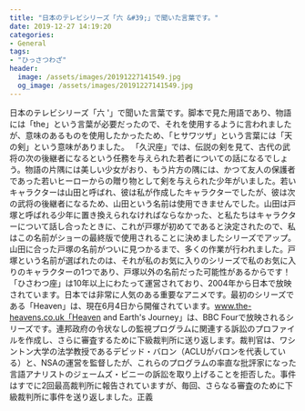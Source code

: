 ```yaml
---
title: "日本のテレビシリーズ「六 &#39;」で聞いた言葉です。"
date: 2019-12-27 14:19:20
categories:
- General
tags:
- "ひっさつわざ"
header:
  image: /assets/images/20191227141549.jpg
  og_image: /assets/images/20191227141549.jpg
---
```


日本のテレビシリーズ「六 &#39;」で聞いた言葉です。脚本で見た用語であり、物語には「the」という言葉が必要だったので、それを使用するように言われましたが、意味のあるものを使用したかったため、「ヒサワツザ」という言葉には「天の剣」という意味がありました。 「久沢座」では、伝説の剣を見て、古代の武将の次の後継者になるという任務を与えられた若者についての話になるでしょう。物語の片隅には美しい少女がおり、もう片方の隅には、かつて友人の保護者であった若いヒーローからの贈り物として剣を与えられた少年がいました。若いキャラクターは山田と呼ばれ、彼は私が作成したキャラクターでしたが、彼は次の武将の後継者になるため、山田という名前は使用できませんでした。山田は戸塚と呼ばれる少年に置き換えられなければならなかった、と私たちはキャラクターについて話し合ったときに、これが戸塚が初めてであると決定されたので、私はこの名前がショーの最終版で使用されることに決めましたシリーズでアップ。山田に合った戸塚の名前がついに見つかるまで、多くの作業が行われました。戸塚という名前が選ばれたのは、それが私のお気に入りのシリーズで私のお気に入りのキャラクターの1つであり、戸塚以外の名前だった可能性があるからです！ 「ひさわつ座」は10年以上にわたって運営されており、2004年から日本で放映されています。日本では非常に人気のある重要なアニメです。最初のシリーズである「Heaven」は、現在6月4日から開催されています。www.the-heavens.co.uk「Heaven and Earth&#39;s Journey」は、BBC Fourで放映されるシリーズです。連邦政府の令状なしの監視プログラムに関連する訴訟のプロファイルを作成し、さらに審査するために下級裁判所に送り返します。裁判官は、ワシントン大学の法学教授であるデビッド・バロン（ACLUがバロンを代表している）と、NSAの運営を監督したが、これらのプログラムの率直な批評家になった言語アナリストのジェームズ・ビニーの訴訟を取り上げることを拒否した。事件はすでに2回最高裁判所に報告されていますが、毎回、さらなる審査のために下級裁判所に事件を送り返しました。正義
